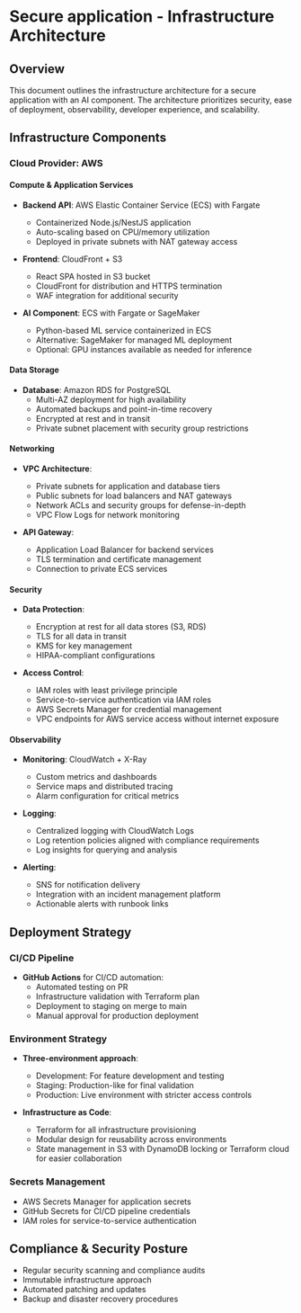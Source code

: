 # Secure application - Infrastructure Architecture

## Overview
This document outlines the infrastructure architecture for a secure application with an AI component. The architecture prioritizes security, ease of deployment, observability, developer experience, and scalability.

## Infrastructure Components

### Cloud Provider: AWS

#### Compute & Application Services
- **Backend API**: AWS Elastic Container Service (ECS) with Fargate
  - Containerized Node.js/NestJS application
  - Auto-scaling based on CPU/memory utilization
  - Deployed in private subnets with NAT gateway access

- **Frontend**: CloudFront + S3
  - React SPA hosted in S3 bucket
  - CloudFront for distribution and HTTPS termination
  - WAF integration for additional security

- **AI Component**: ECS with Fargate or SageMaker
  - Python-based ML service containerized in ECS
  - Alternative: SageMaker for managed ML deployment
  - Optional: GPU instances available as needed for inference

#### Data Storage
- **Database**: Amazon RDS for PostgreSQL
  - Multi-AZ deployment for high availability
  - Automated backups and point-in-time recovery
  - Encrypted at rest and in transit
  - Private subnet placement with security group restrictions

#### Networking
- **VPC Architecture**:
  - Private subnets for application and database tiers
  - Public subnets for load balancers and NAT gateways
  - Network ACLs and security groups for defense-in-depth
  - VPC Flow Logs for network monitoring

- **API Gateway**:
  - Application Load Balancer for backend services
  - TLS termination and certificate management
  - Connection to private ECS services

#### Security
- **Data Protection**:
  - Encryption at rest for all data stores (S3, RDS)
  - TLS for all data in transit
  - KMS for key management
  - HIPAA-compliant configurations

- **Access Control**:
  - IAM roles with least privilege principle
  - Service-to-service authentication via IAM roles
  - AWS Secrets Manager for credential management
  - VPC endpoints for AWS service access without internet exposure

#### Observability
- **Monitoring**: CloudWatch + X-Ray
  - Custom metrics and dashboards
  - Service maps and distributed tracing
  - Alarm configuration for critical metrics

- **Logging**:
  - Centralized logging with CloudWatch Logs
  - Log retention policies aligned with compliance requirements
  - Log insights for querying and analysis

- **Alerting**:
  - SNS for notification delivery
  - Integration with an incident management platform
  - Actionable alerts with runbook links

## Deployment Strategy

### CI/CD Pipeline
- **GitHub Actions** for CI/CD automation:
  - Automated testing on PR
  - Infrastructure validation with Terraform plan
  - Deployment to staging on merge to main
  - Manual approval for production deployment

### Environment Strategy
- **Three-environment approach**:
  - Development: For feature development and testing
  - Staging: Production-like for final validation
  - Production: Live environment with stricter access controls

- **Infrastructure as Code**:
  - Terraform for all infrastructure provisioning
  - Modular design for reusability across environments
  - State management in S3 with DynamoDB locking or Terraform cloud for easier collaboration

### Secrets Management
- AWS Secrets Manager for application secrets
- GitHub Secrets for CI/CD pipeline credentials
- IAM roles for service-to-service authentication

## Compliance & Security Posture
- Regular security scanning and compliance audits
- Immutable infrastructure approach
- Automated patching and updates
- Backup and disaster recovery procedures
